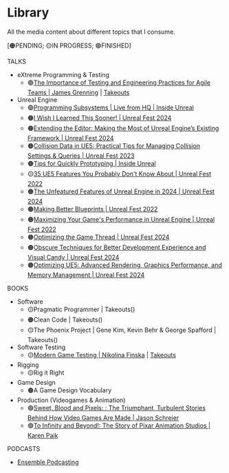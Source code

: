 # Library
All the media content about different topics that I consume.

[🟠PENDING; 🟡IN PROGRESS; 🟢FINISHED]

TALKS
- eXtreme Programming & Testing
  - 🟢[The Importance of Testing and Engineering Practices for Agile Teams | James Grenning](https://www.youtube.com/watch?v=HvyON4SCgpU) | [Takeouts]()
- Unreal Engine
  - 🟢[Programming Subsystems | Live from HQ | Inside Unreal](https://www.youtube.com/watch?v=v5b1FvKBYzc)
  - 🟠[I Wish I Learned This Sooner! | Unreal Fest 2024](https://www.youtube.com/watch?v=m0T8euG9Rh8)
  - 🟠[Extending the Editor: Making the Most of Unreal Engine’s Existing Framework | Unreal Fest 2024](https://www.youtube.com/watch?v=ovpiYkYFlPM)
  - 🟠[Collision Data in UE5: Practical Tips for Managing Collision Settings & Queries | Unreal Fest 2023](https://www.youtube.com/watch?v=xIQI6nXFygA&t=1124s)
  - 🟠[Tips for Quickly Prototyping | Inside Unreal](https://www.youtube.com/watch?v=3iIAcOtPJZg)
  - 🟡[35 UE5 Features You Probably Don't Know About | Unreal Fest 2022](https://www.youtube.com/watch?v=k2IP5DYQ0-0)
  - 🟠[The Unfeatured Features of Unreal Engine in 2024 | Unreal Fest 2024](https://www.youtube.com/watch?v=mW0IlgjF-iw)
  - 🟠[Making Better Blueprints | Unreal Fest 2022](https://www.youtube.com/watch?v=mW0IlgjF-iw)
  - 🟠[Maximizing Your Game's Performance in Unreal Engine | Unreal Fest 2022](https://www.youtube.com/watch?v=dj4kNnj4FAQ)
  - 🟠[Optimizing the Game Thread | Unreal Fest 2024](https://www.youtube.com/watch?v=KxREK-DYu70)
  - 🟠[Obscure Techniques for Better Development Experience and Visual Candy | Unreal Fest 2024](https://www.youtube.com/watch?v=ds_jC_Nv380)
  - 🟠[Optimizing UE5: Advanced Rendering, Graphics Performance, and Memory Management | Unreal Fest 2024](https://www.youtube.com/watch?v=dj4kNnj4FAQ)

BOOKS
- Software
  - 🟡Pragmatic Programmer | Takeouts()
  - 🟠Clean Code | Takeouts()
  - 🟡The Phoenix Project | Gene Kim, Kevin Behr & George Spafford | Takeouts()
- Software Testing
  - 🟡[Modern Game Testing | Nikolina Finska](https://sciendo.com/book/9781803230764?top-tab=authors) | [Takeouts](https://docs.google.com/presentation/d/16R2xG-S8DiqBZAOEN2db0VrTMzehczbBykEQfWxURbA/edit?usp=sharing)
- Rigging
  - 🟡Rig it Right
- Game Design
  - 🟠A Game Design Vocabulary
- Production (Videogames & Animation)
  - 🟢[Sweet, Blood and Pixels: : The Triumphant, Turbulent Stories Behind How Video Games Are Made | Jason Schreier](https://www.amazon.es/Blood-Sweat-Pixels-Triumphant-Turbulent/dp/0062651234/ref=sr_1_1?adgrpid=57782601085&dib=eyJ2IjoiMSJ9.EwNfouS6NdQKMB0j36rdCHCHQv0L0ESFkKw5qnHgSzzGjHj071QN20LucGBJIEps.OrDB0NSRQsZ-O5CeDQZlf4U2PVNF0zL3tQto7jsLAlg&dib_tag=se&hvadid=295385669707&hvdev=c&hvlocphy=9222799&hvnetw=g&hvqmt=e&hvrand=17366158799073173418&hvtargid=kwd-376174729636&hydadcr=23825_1824244&keywords=sweat+blood+and+pixels&qid=1728762887&sr=8-1)
  - 🟢[To Infinity and Beyond!: The Story of Pixar Animation Studios | Karen Paik](https://www.amazon.com/Infinity-Beyond-Story-Animation-Studios/dp/0811850129)

PODCASTS
- [Ensemble Podcasting](https://open.spotify.com/show/0sa3ACEoxLMy5NH7sisXVD?si=69d0ac8884274dc6)
